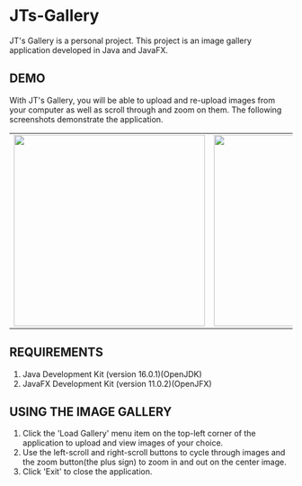 # JTs-Gallery
JT's Gallery is a personal project. This project is an image gallery application developed in Java and JavaFX.

<h2>DEMO</h2>

With JT's Gallery, you will be able to upload and re-upload images from your computer as well as scroll
through and zoom on them. The following screenshots demonstrate the application.

<table>
<td><img src="https://user-images.githubusercontent.com/84116849/128273531-2679db68-3984-4067-bb3c-afcae8982199.png" width=340></td>
<td><img src="https://user-images.githubusercontent.com/84116849/128273546-185a7093-7a92-49a4-80fa-796a67644e17.png" width=340></td>
<td><img src="https://user-images.githubusercontent.com/84116849/128273552-9939d931-16ac-46c4-881a-8911d3234692.png" width=340></td>
</table>

<h2>REQUIREMENTS</h2>
<ol>
  <li>Java Development Kit (version 16.0.1)(OpenJDK)</li>
  <li>JavaFX Development Kit (version 11.0.2)(OpenJFX)</li>
  </ol>
  

  
<h2>USING THE IMAGE GALLERY</h2>
<ol>
  <li>Click the 'Load Gallery' menu item on the top-left corner of the application to upload and view images of your choice.</li>
  <li>Use the left-scroll and right-scroll buttons to cycle through images and the zoom button(the plus sign) to zoom in and out on the center image.</li>
  <li>Click 'Exit' to close the application.</li>
  </ol>
